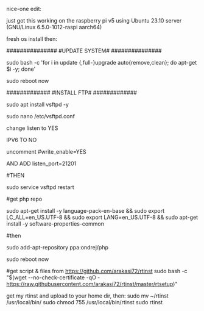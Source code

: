 nice-one edit:

just got this working on the raspberry pi v5 using Ubuntu 23.10 server (GNU/Linux 6.5.0-1012-raspi aarch64)

fresh os install then:

###############
#UPDATE SYSTEM#
###############

sudo bash -c 'for i in update {,full-}upgrade auto{remove,clean}; do apt-get $i -y; done'

sudo reboot now

#############
#INSTALL FTP#
#############

sudo apt install vsftpd -y

sudo nano /etc/vsftpd.conf

change listen to YES

IPV6 TO NO

uncomment #write_enable=YES

AND ADD listen_port=21201

#THEN

sudo service vsftpd restart

#get php repo

sudo apt-get install -y language-pack-en-base && sudo export LC_ALL=en_US.UTF-8 && sudo export LANG=en_US.UTF-8 && sudo apt-get install -y software-properties-common

#then

sudo add-apt-repository ppa:ondrej/php

sudo reboot now

#get script & files from https://github.com/arakasi72/rtinst
sudo bash -c "$(wget --no-check-certificate -qO - https://raw.githubusercontent.com/arakasi72/rtinst/master/rtsetup)"

get my rtinst and upload to your home dir, then:
sudo mv ~/rtinst /usr/local/bin/
sudo chmod 755 /usr/local/bin/rtinst
sudo rtinst
